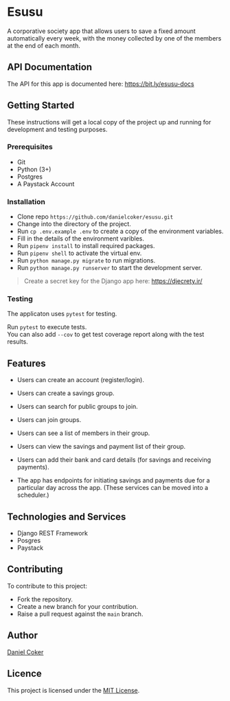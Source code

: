 # Esusu

A corporative society app that allows users to save a fixed amount automatically every week, with the money collected by one of the members at the end of each month.

## API Documentation

The API for this app is documented here: https://bit.ly/esusu-docs

## Getting Started

These instructions will get a local copy of the project up and running for development and testing purposes.

### Prerequisites

- Git
- Python (3+)
- Postgres
- A Paystack Account

### Installation

- Clone repo `https://github.com/danielcoker/esusu.git`
- Change into the directory of the project.
- Run `cp .env.example .env` to create a copy of the environment variables.
- Fill in the details of the environment varibles.
- Run `pipenv install` to install required packages.
- Run `pipenv shell` to activate the virtual env.
- Run `python manage.py migrate` to run migrations.
- Run `python manage.py runserver` to start the development server.

> Create a secret key for the Django app here: https://djecrety.ir/

### Testing

The applicaton uses `pytest` for testing.

Run `pytest` to execute tests. <br>You can also add `--cov` to get test coverage report along with the test results.

## Features

- Users can create an account (register/login).
- Users can create a savings group.
- Users can search for public groups to join.
- Users can join groups.
- Users can see a list of members in their group.
- Users can view the savings and payment list of their group.
- Users can add their bank and card details (for savings and receiving payments).

- The app has endpoints for initiating savings and payments due for a particular day across the app. (These services can be moved into a scheduler.)

## Technologies and Services

- Django REST Framework
- Posgres
- Paystack

## Contributing

To contribute to this project:

- Fork the repository.
- Create a new branch for your contribution.
- Raise a pull request against the `main` branch.

## Author

[Daniel Coker](https://twitter.com/danielcoker_)

## Licence

This project is licensed under the [MIT License](https://opensource.org/licenses/MIT).
